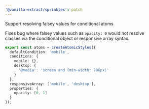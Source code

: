 ```yaml
---
'@vanilla-extract/sprinkles': patch
---
```


Support resolving falsey values for conditional atoms

Fixes bug where falsey values such as `opacity: 0` would not resolve classes via the conditional object or responsive array syntax.

```ts
export const atoms = createAtomicStyles({
  defaultCondition: 'mobile',
  conditions: {
    mobile: {},
    desktop: {
      '@media': 'screen and (min-width: 786px)'
    }
  },
  responsiveArray: ['mobile', 'desktop'],
  properties: {
    opacity: [0, 1]
  }
});
```
